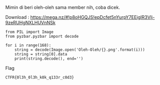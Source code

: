Mimin di beri oleh-oleh sama member nih, coba dicek.

Download : https://mega.nz/#!p8oHGQJS!epDcfet5nYurpY7EEigIR3Vlj-9zeRUHgNXLHUVnNSk

```
from PIL import Image
from pyzbar.pyzbar import decode

for i in range(168):
	string = decode(Image.open('Oleh-Oleh/{}.png'.format(i)))
	string = string[0].data
	print(string.decode(), end='')
```

Flag 

```
CTFR{0l3h_0l3h_k0k_q133r_c0d3}
```